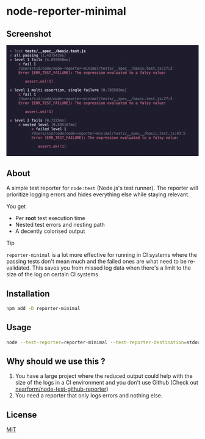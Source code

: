 # node-reporter-minimal

## Screenshot

![](/docs/shot.png)

## About

A simple test reporter for `node:test` (Node.js's test runner). The reporter
will prioritize logging errors and hides everything else while staying relevant.

You get

- Per **root** test execution time
- Nested test errors and nesting path
- A decently colorised output

> [!TIP]
>
> `reporter-minimal` is a lot more effective for running in CI systems where the
> passing tests don't mean much and the failed ones are what need to be
> re-validated. This saves you from missed log data when there's a limit to the
> size of the log on certain CI systems

## Installation

```sh
npm add -D reporter-minimal
```

## Usage

```sh
node --test-reporter=reporter-minimal --test-reporter-destination=stdout
```

## Why should we use this ?

1. You have a large project where the reduced output could help with the size of
   the logs in a CI environment and you don't use Github (Check out
   [nearform/node-test-github-reporter](https://github.com/nearform/node-test-github-reporter))
2. You need a reporter that only logs errors and nothing else.

## License

[MIT](/LICENSE)
